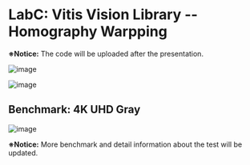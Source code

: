 # LabC: Vitis Vision Library -- Homography Warpping
**※Notice:** The code will be uploaded after the presentation.

![image](https://user-images.githubusercontent.com/29818718/142767417-c4e1da40-3ca5-4f39-85fc-dbbf8335b29d.png)

![image](https://user-images.githubusercontent.com/29818718/142767428-5d337c15-6749-4e2b-a225-f64b37ce46aa.png)


## Benchmark: 4K UHD Gray

![image](https://user-images.githubusercontent.com/29818718/142767495-71311f2c-6a07-461f-b56a-1d8c36a0150a.png)

**※Notice:** More benchmark and detail information about the test will be updated.

